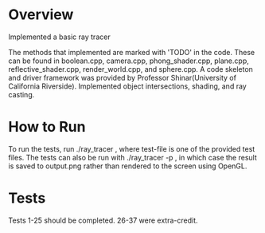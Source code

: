 # Overview
Implemented a basic ray tracer

The methods that implemented are marked with 'TODO' in the code. These can be found in boolean.cpp, camera.cpp, phong_shader.cpp, plane.cpp, reflective_shader.cpp, render_world.cpp, and sphere.cpp. A code skeleton and driver framework was provided by Professor Shinar(University of California Riverside).
Implemented object intersections, shading, and ray casting.

# How to Run
To run the tests, run ./ray_tracer <test-file>, where test-file is one of the provided test files. The tests can also be run with ./ray_tracer -p <test-file>, in which case the result is saved to output.png rather than rendered to the screen using OpenGL.

# Tests
Tests 1-25 should be completed. 26-37 were extra-credit.
